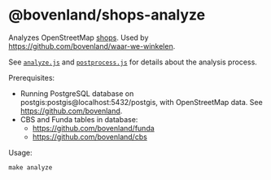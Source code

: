 # @bovenland/shops-analyze

Analyzes OpenStreetMap [shops](https://wiki.openstreetmap.org/wiki/Key:shop). Used by https://github.com/bovenland/waar-we-winkelen.

See [`analyze.js`](analyze.js) and [`postprocess.js`](postprocess.js) for details about the analysis process.

Prerequisites:

- Running PostgreSQL database on postgis:postgis@localhost:5432/postgis, with OpenStreetMap data. See https://github.com/bovenland.
- CBS and Funda tables in database:
  - https://github.com/bovenland/funda
  - https://github.com/bovenland/cbs

Usage:

    make analyze
